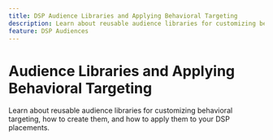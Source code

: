 ```yaml
---
title: DSP Audience Libraries and Applying Behavioral Targeting
description: Learn about reusable audience libraries for customizing behavioral targeting.
feature: DSP Audiences
---
```

# Audience Libraries and Applying Behavioral Targeting

Learn about reusable audience libraries for customizing behavioral targeting, how to create them, and how to apply them to your DSP placements.

<!--
>[!VIDEO]()
-->
